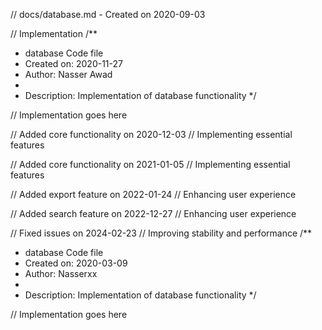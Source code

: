 // docs/database.md - Created on 2020-09-03

// Implementation
/**
 * database Code file
 * Created on: 2020-11-27
 * Author: Nasser Awad
 *
 * Description: Implementation of database functionality
 */
 
// Implementation goes here


// Added core functionality on 2020-12-03
// Implementing essential features

// Added core functionality on 2021-01-05
// Implementing essential features

// Added export feature on 2022-01-24
// Enhancing user experience

// Added search feature on 2022-12-27
// Enhancing user experience

// Fixed issues on 2024-02-23
// Improving stability and performance
/**
 * database Code file
 * Created on: 2020-03-09
 * Author: Nasserxx
 *
 * Description: Implementation of database functionality
 */
 
// Implementation goes here

